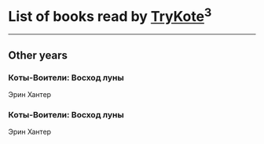 # List of books read by [TryKote](http://vk.com/id145737651)<sup>3</sup>
---

## Other years

### Коты-Воители: Восход луны
Эрин Хантер




### Коты-Воители: Восход луны
Эрин Хантер



